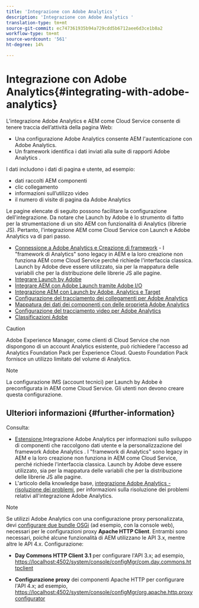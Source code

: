```yaml
---
title: 'Integrazione con Adobe Analytics '
description: 'Integrazione con Adobe Analytics '
translation-type: tm+mt
source-git-commit: ec747361935b94a729cdd5b6712aee6d3ce1b8a2
workflow-type: tm+mt
source-wordcount: '561'
ht-degree: 14%

---
```



# Integrazione con Adobe Analytics{#integrating-with-adobe-analytics}

L’integrazione  Adobe Analytics e AEM come Cloud Service consente di tenere traccia dell’attività della pagina Web:

* Una configurazione Adobe Analytics  consente AEM l&#39;autenticazione con  Adobe Analytics.
* Un framework identifica i dati inviati alla suite di rapporti Adobe Analytics .

I dati includono i dati di pagina e utente, ad esempio:

* dati raccolti AEM componenti
* clic collegamento
* informazioni sull’utilizzo video
* il numero di visite di pagina da  Adobe Analytics

Le pagine elencate di seguito possono facilitare la configurazione dell&#39;integrazione. Da notare che Launch by Adobe è lo strumento di fatto per la strumentazione di un sito AEM con funzionalità di Analytics (librerie JS). Pertanto, l&#39;integrazione AEM come Cloud Service con Launch e  Adobe Analytics va di pari passo.

* [Connessione a  Adobe Analytics e Creazione di framework](https://docs.adobe.com/content/help/en/experience-manager-65/administering/integration/adobeanalytics-connect.html)  - I &quot;framework di Analytics&quot; sono legacy in AEM e la loro creazione non funziona AEM come Cloud Service perché richiede l&#39;interfaccia classica. Launch by Adobe deve essere utilizzato, sia per la mappatura delle variabili che per la distribuzione delle librerie JS alle pagine.
* [Integrare Launch by Adobe](https://docs.adobe.com/content/help/en/experience-manager-learn/sites/integrations/adobe-launch-integration-tutorial-understand.html)
* [Integrare AEM con  Adobe Launch tramite  Adobe I/O](https://helpx.adobe.com/experience-manager/using/aem_launch_adobeio_integration.html)
* [Integrazione AEM con Launch by Adobe, Analytics e Target](https://helpx.adobe.com/experience-manager/kt/integration/using/aem-launch-integration-tutorial-understand.html)
* [Configurazione del tracciamento dei collegamenti per  Adobe Analytics](https://docs.adobe.com/content/help/en/experience-manager-65/administering/integration/adobeanalytics-link.html)
* [Mappatura dei dati dei componenti con  delle proprietà Adobe Analytics](https://docs.adobe.com/content/help/en/experience-manager-65/administering/integration/adobeanalytics-mapping.html)
* [Configurazione del tracciamento video per  Adobe Analytics](https://docs.adobe.com/content/help/en/experience-manager-65/administering/integration/adobeanalytics-video.html)
* [Classificazioni  Adobe](https://docs.adobe.com/content/help/en/experience-manager-65/administering/integration/adobeanalytics-classifications.html)

>[!CAUTION]
>
>Adobe Experience Manager, come clienti di Cloud Service che non dispongono di un account Analytics esistente, può richiedere l&#39;accesso ad Analytics Foundation Pack per  Experience Cloud.  Questo Foundation Pack fornisce un utilizzo limitato del volume di Analytics.

>[!NOTE]
>
>La configurazione IMS (account tecnici) per Launch by Adobe è preconfigurata in AEM come Cloud Service. Gli utenti non devono creare questa configurazione.

## Ulteriori informazioni {#further-information}

Consulta:

* [Estensione  ](https://docs.adobe.com/content/help/en/experience-manager-65/developing/extending-aem/extending-analytics/extending-analytics.html) Integrazione Adobe Analytics per informazioni sullo sviluppo di componenti che raccolgono dati utente e la personalizzazione del framework Adobe Analytics . I &quot;framework di Analytics&quot; sono legacy in AEM e la loro creazione non funziona in AEM come Cloud Service, perché richiede l&#39;interfaccia classica. Launch by Adobe deve essere utilizzato, sia per la mappatura delle variabili che per la distribuzione delle librerie JS alle pagine.
* L&#39;articolo della knowledge base, [ integrazione Adobe Analytics - risoluzione dei problemi](https://helpx.adobe.com/experience-manager/kb/sitecatalystintegrationtroubleshooting.html), per informazioni sulla risoluzione dei problemi relativi all&#39;integrazione  Adobe Analytics.

>[!NOTE]
>
>Se utilizzi Adobe Analytics con una configurazione proxy personalizzata, devi [configurare due bundle OSGi](https://docs.adobe.com/content/help/en/experience-manager-65/deploying/configuring/configuring-osgi.html) (ad esempio, con la console web), necessari per le configurazioni proxy **Apache HTTP Client**. Entrambi sono necessari, poiché alcune funzionalità di AEM utilizzano le API 3.x, mentre altre le API 4.x. Configurazione:
>
>* **Day Commons HTTP Client 3.1** per configurare l&#39;API 3.x;
>  ad esempio, [https://localhost:4502/system/console/configMgr/com.day.commons.httpclient](https://localhost:4502/system/console/configMgr/com.day.commons.httpclient)
>
>* **Configurazione proxy** dei componenti Apache HTTP per configurare l&#39;API 4.x;
>  ad esempio, [https://localhost:4502/system/console/configMgr/org.apache.http.proxyconfigurator](https://localhost:4502/system/console/configMgr/org.apache.http.proxyconfigurator)
>


